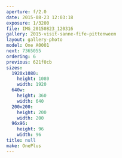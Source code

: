 ```yaml
---
aperture: f/2.0
date: 2015-08-23 12:03:18
exposure: 1/3200
file: IMG_20150823_120316
gallery: 2015-visit-sanne-fife-pittenweem
layout: gallery-photo
model: One A0001
next: 7365055
ordering: 6
previous: 621f0cb
sizes:
  1920x1080:
    height: 1080
    width: 1920
  640w:
    height: 360
    width: 640
  200x200:
    height: 200
    width: 200
  96x96:
    height: 96
    width: 96
title: null
make: OnePlus
---
```

